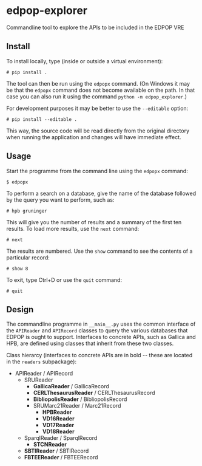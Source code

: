 # edpop-explorer
Commandline tool to explore the APIs to be included in the EDPOP VRE

## Install

To install locally, type (inside or outside a virtual environment):

    # pip install .

The tool can then be run using the `edpopx` command. (On Windows it may
be that the `edpopx` command does not become available on the path. In that
case you can also run it using the command `python -m edpop_explorer`.)

For development purposes it may be better to use the `--editable` option:

    # pip install --editable .

This way, the source code will be read directly from the original directory
when running the application and changes will have immediate effect.

## Usage

Start the programme from the command line using the `edpopx` command:

    $ edpopx

To perform a search on a database, give the name of the database followed by
the query you want to perform, such as:

    # hpb gruninger

This will give you the number of results and a summary of the first ten
results. To load more results, use the `next` command:

    # next

The results are numbered. Use the `show` command to see the contents of a
particular record:

    # show 8

To exit, type Ctrl+D or use the `quit` command:

    # quit

## Design

The commandline programme in `__main__.py` uses the common interface of
the `APIReader` and `APIRecord` classes to query the various databases that
EDPOP is ought to support. Interfaces to concrete APIs, such as Gallica and
HPB, are defined using classes that inherit from these two classes.

Class hierarcy (interfaces to concrete APIs are in bold -- these are located
in the `readers` subpackage):

- APIReader / APIRecord
  - SRUReader
    - **GallicaReader** / GallicaRecord
    - **CERLThesaurusReader** / CERLThesaurusRecord
    - **BibliopolisReader** / BibliopolisRecord
    - SRUMarc21Reader / Marc21Record
      - **HPBReader**
      - **VD16Reader**
      - **VD17Reader**
      - **VD18Reader**
  - SparqlReader / SparqlRecord
    - **STCNReader**
  - **SBTIReader** / SBTIRecord
  - **FBTEEReader** / FBTEERecord
